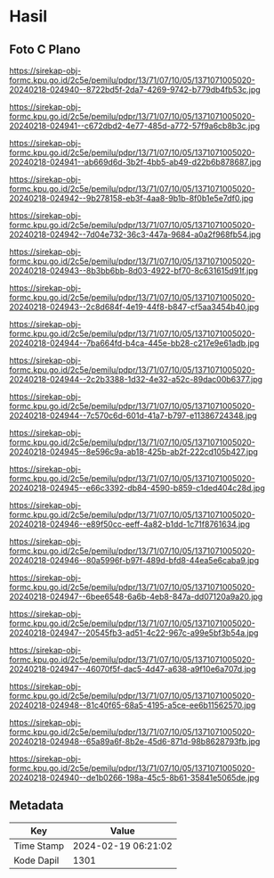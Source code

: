 # Hasil

## Foto C Plano

https://sirekap-obj-formc.kpu.go.id/2c5e/pemilu/pdpr/13/71/07/10/05/1371071005020-20240218-024940--8722bd5f-2da7-4269-9742-b779db4fb53c.jpg

https://sirekap-obj-formc.kpu.go.id/2c5e/pemilu/pdpr/13/71/07/10/05/1371071005020-20240218-024941--c672dbd2-4e77-485d-a772-57f9a6cb8b3c.jpg

https://sirekap-obj-formc.kpu.go.id/2c5e/pemilu/pdpr/13/71/07/10/05/1371071005020-20240218-024941--ab669d6d-3b2f-4bb5-ab49-d22b6b878687.jpg

https://sirekap-obj-formc.kpu.go.id/2c5e/pemilu/pdpr/13/71/07/10/05/1371071005020-20240218-024942--9b278158-eb3f-4aa8-9b1b-8f0b1e5e7df0.jpg

https://sirekap-obj-formc.kpu.go.id/2c5e/pemilu/pdpr/13/71/07/10/05/1371071005020-20240218-024942--7d04e732-36c3-447a-9684-a0a2f968fb54.jpg

https://sirekap-obj-formc.kpu.go.id/2c5e/pemilu/pdpr/13/71/07/10/05/1371071005020-20240218-024943--8b3bb6bb-8d03-4922-bf70-8c631615d91f.jpg

https://sirekap-obj-formc.kpu.go.id/2c5e/pemilu/pdpr/13/71/07/10/05/1371071005020-20240218-024943--2c8d684f-4e19-44f8-b847-cf5aa3454b40.jpg

https://sirekap-obj-formc.kpu.go.id/2c5e/pemilu/pdpr/13/71/07/10/05/1371071005020-20240218-024944--7ba664fd-b4ca-445e-bb28-c217e9e61adb.jpg

https://sirekap-obj-formc.kpu.go.id/2c5e/pemilu/pdpr/13/71/07/10/05/1371071005020-20240218-024944--2c2b3388-1d32-4e32-a52c-89dac00b6377.jpg

https://sirekap-obj-formc.kpu.go.id/2c5e/pemilu/pdpr/13/71/07/10/05/1371071005020-20240218-024944--7c570c6d-601d-41a7-b797-e11386724348.jpg

https://sirekap-obj-formc.kpu.go.id/2c5e/pemilu/pdpr/13/71/07/10/05/1371071005020-20240218-024945--8e596c9a-ab18-425b-ab2f-222cd105b427.jpg

https://sirekap-obj-formc.kpu.go.id/2c5e/pemilu/pdpr/13/71/07/10/05/1371071005020-20240218-024945--e66c3392-db84-4590-b859-c1ded404c28d.jpg

https://sirekap-obj-formc.kpu.go.id/2c5e/pemilu/pdpr/13/71/07/10/05/1371071005020-20240218-024946--e89f50cc-eeff-4a82-b1dd-1c71f8761634.jpg

https://sirekap-obj-formc.kpu.go.id/2c5e/pemilu/pdpr/13/71/07/10/05/1371071005020-20240218-024946--80a5996f-b97f-489d-bfd8-44ea5e6caba9.jpg

https://sirekap-obj-formc.kpu.go.id/2c5e/pemilu/pdpr/13/71/07/10/05/1371071005020-20240218-024947--6bee6548-6a6b-4eb8-847a-dd07120a9a20.jpg

https://sirekap-obj-formc.kpu.go.id/2c5e/pemilu/pdpr/13/71/07/10/05/1371071005020-20240218-024947--20545fb3-ad51-4c22-967c-a99e5bf3b54a.jpg

https://sirekap-obj-formc.kpu.go.id/2c5e/pemilu/pdpr/13/71/07/10/05/1371071005020-20240218-024947--46070f5f-dac5-4d47-a638-a9f10e6a707d.jpg

https://sirekap-obj-formc.kpu.go.id/2c5e/pemilu/pdpr/13/71/07/10/05/1371071005020-20240218-024948--81c40f65-68a5-4195-a5ce-ee6b11562570.jpg

https://sirekap-obj-formc.kpu.go.id/2c5e/pemilu/pdpr/13/71/07/10/05/1371071005020-20240218-024948--65a89a6f-8b2e-45d6-871d-98b8628793fb.jpg

https://sirekap-obj-formc.kpu.go.id/2c5e/pemilu/pdpr/13/71/07/10/05/1371071005020-20240218-024940--de1b0266-198a-45c5-8b61-35841e5065de.jpg


## Metadata

| Key        | Value               |
| ---------- | ------------------- |
| Time Stamp | 2024-02-19 06:21:02 |
| Kode Dapil | 1301                |



